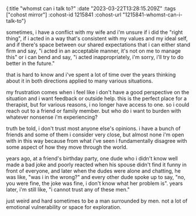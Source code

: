 {:title "whomst can i talk to?"
 :date "2023-03-22T13:28:15.209Z"
 :tags ["cohost mirror"]
 :cohost-id 1215841
 :cohost-url "1215841-whomst-can-i-talk-to"}

sometimes, i have a conflict with my wife and i'm unsure if i did the "right thing", if i acted in a way that's consistent with my values and my ideal self, and if there's space between our shared expectations that i can either stand firm and say, "i acted in an acceptable manner, it's not on me to manage this" or i can bend and say, "i acted inappropriately, i'm sorry, i'll try to do better in the future."

that is hard to know and i've spent a lot of time over the years thinking about it in both directions applied to many various situations.

my frustration comes when i feel like i don't have a good perspective on the situation and i want feedback or outside help. this is the perfect place for a therapist, but for various reasons, i no longer have access to one. so i could reach out to a friend or family member. but who do i want to burden with whatever nonsense i'm experiencing?

truth be told, i don't trust most anyone else's opinions. i have a bunch of friends and some of them i consider very close, but almost none i'm open with in this way because from what i've seen i fundamentally disagree with some aspect of how they move through the world.

years ago, at a friend's birthday party, one dude who i didn't know well made a bad joke and poorly reacted when his spouse didn't find it funny in front of everyone, and later when the dudes were alone and chatting, he was like, "was i in the wrong?" and every other dude spoke up to say, "no, you were fine, the joke was fine, i don't know what her problem is". years later, i'm still like, "i cannot trust any of these men."

just weird and hard sometimes to be a man surrounded by men. not a lot of emotional vulnerability or space for exploration.